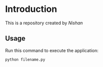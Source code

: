 # Introduction

This is a repository created by *Nishan*

## Usage

Run this command to execute the application:

`python filename.py`
